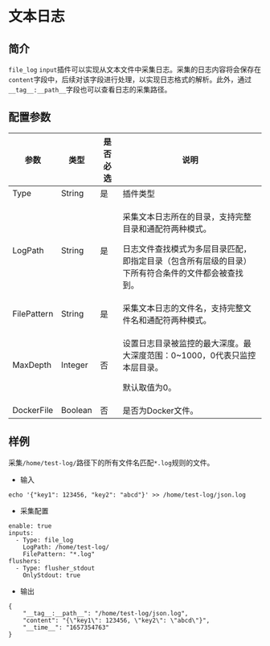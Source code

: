 # 文本日志

## 简介

`file_log` `input`插件可以实现从文本文件中采集日志。采集的日志内容将会保存在`content`字段中，后续对该字段进行处理，以实现日志格式的解析。此外，通过`__tag__:__path__`字段也可以查看日志的采集路径。

## 配置参数

| 参数          | 类型      | 是否必选 | 说明                                                                                         |
| ----------- | ------- | ---- | ------------------------------------------------------------------------------------------ |
| Type        | String  | 是    | 插件类型                                                                                       |
| LogPath     | String  | 是    | <p>采集文本日志所在的目录，支持完整目录和通配符两种模式。</p><p>日志文件查找模式为多层目录匹配，即指定目录（包含所有层级的目录）下所有符合条件的文件都会被查找到。</p> |
| FilePattern | String  | 是    | 采集文本日志的文件名，支持完整文件名和通配符两种模式。                                                                |
| MaxDepth    | Integer | 否    | <p>设置日志目录被监控的最大深度。最大深度范围：0~1000，0代表只监控本层目录。</p><p>默认取值为0。</p>                              |
| DockerFile  | Boolean | 否    | 是否为Docker文件。                                                                               |

## 样例

采集`/home/test-log/`路径下的所有文件名匹配`*.log`规则的文件。

* 输入

```
echo '{"key1": 123456, "key2": "abcd"}' >> /home/test-log/json.log
```

* 采集配置

```
enable: true
inputs:
  - Type: file_log
    LogPath: /home/test-log/
    FilePattern: "*.log"
flushers:
  - Type: flusher_stdout
    OnlyStdout: true  
```

* 输出

```
{
    "__tag__:__path__": "/home/test-log/json.log",
    "content": "{\"key1\": 123456, \"key2\": \"abcd\"}",
    "__time__": "1657354763"
}
```
